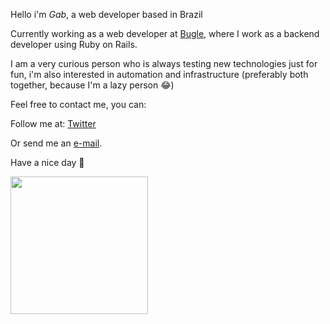
Hello i'm _Gab_, a web developer based in Brazil


Currently working as a web developer at [Bugle](https://trybugle.com/), where I work as a backend developer using Ruby on Rails.


I am a very curious person who is always testing new technologies just for fun, i'm also interested in automation and infrastructure (preferably both together, because I'm a lazy person :joy:)


Feel free to contact me, you can:


Follow me at: [Twitter](https://twitter.com/souzagab)

Or send me an [e-mail](mailto:me@souzagab.com).


Have a nice day :wave:

<img height="220em" src="https://github-readme-stats.vercel.app/api/top-langs/?username=souzagab&show_icons=true&theme=nord&include_all_commits=true&count_private=true&hide=css&layout=compact"/>
